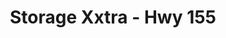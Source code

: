 ---
title: "Storage Xxtra - Hwy 155"
url: /mcdonough/storage-xxtra-hwy-155/
shop: storage rental
---